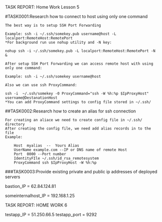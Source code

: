 TASK REPORT: Home Work Lesson 5


#TASK0001:Research how to connect to host  using only one command

    The best way is to setup SSH Port Forwarding

    Example: ssh -i ~/.ssh/somekey.pub username@host -L localport:RemoteHost:RemotePort
    *For background run use nohup utility and -N key:

    nohup ssh -i ~/.ssh/somekey.pub -L localport:RemoteHost:RemotePort -N &

    After setup SSH Port Forwarding we can access remote host with using
    only one command:

    Example: ssh -i ~/.ssh/somekey username@host

    Also we can use ssh ProxyCommand:

    ssh -i  ~/.ssh/somekey -0 ProxyCommand="ssh -W %h:%p $IpProxyHost" username@DestanationHost
    *You can add ProxyCommand settings to config file stored in ~/.ssh/

##TASK0002:Research how to create an alias for ssh connection

    For creating an aliace we need to create config file in ~/.ssh/ directory
    After creating the config file, we need add alias records in to the file
    Example:

		Host  myalias  --  Yours Alias
		UserName example.com --IP or DNS name of remote Host
		Port  0000 --Port number
		IdentityFIle ~/.ssh/id_rsa_remotesystem
		ProxyCommand ssh $IpProxyHost -W %h:%p

###TASK0003:Provide existing private and public ip addresses of deployed servers

   bastion_IP = 62.84.124.81

   someinternalhost_IP = 192.168.1.25

TASK REPORT: HOME WORK 6

testapp_IP = 51.250.66.5
testapp_port = 9292
